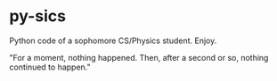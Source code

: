 # py-sics
Python code of a sophomore CS/Physics student. Enjoy.

"For a moment, nothing happened. Then, after a second or so, nothing continued to happen."
